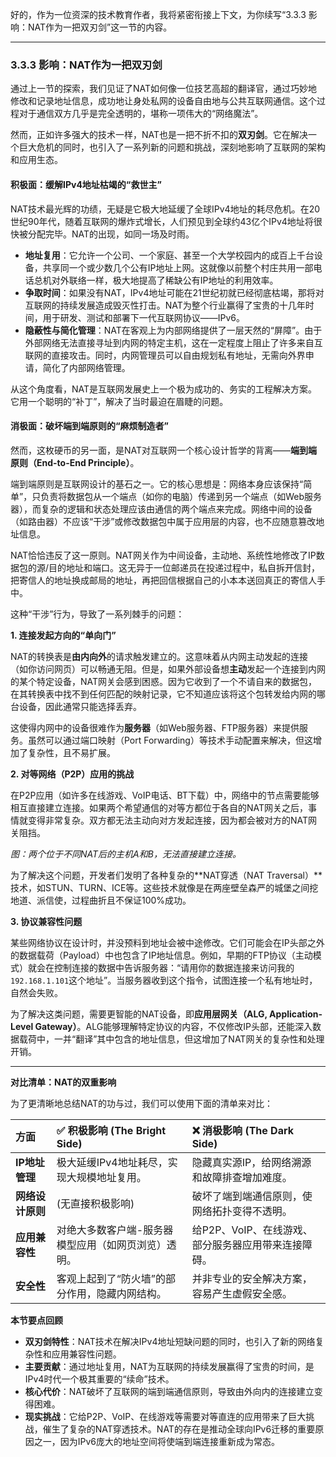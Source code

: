 好的，作为一位资深的技术教育作者，我将紧密衔接上下文，为你续写“3.3.3 影响：NAT作为一把双刃剑”这一节的内容。

---

### 3.3.3 影响：NAT作为一把双刃剑

通过上一节的探索，我们见证了NAT如何像一位技艺高超的翻译官，通过巧妙地修改和记录地址信息，成功地让身处私网的设备自由地与公共互联网通信。这个过程对于通信双方几乎是完全透明的，堪称一项伟大的“网络魔法”。

然而，正如许多强大的技术一样，NAT也是一把不折不扣的**双刃剑**。它在解决一个巨大危机的同时，也引入了一系列新的问题和挑战，深刻地影响了互联网的架构和应用生态。

#### 积极面：缓解IPv4地址枯竭的“救世主”

NAT技术最光辉的功绩，无疑是它极大地延缓了全球IPv4地址的耗尽危机。在20世纪90年代，随着互联网的爆炸式增长，人们预见到全球约43亿个IPv4地址将很快被分配完毕。NAT的出现，如同一场及时雨。

*   **地址复用**：它允许一个公司、一个家庭、甚至一个大学校园内的成百上千台设备，共享同一个或少数几个公有IP地址上网。这就像以前整个村庄共用一部电话总机对外联络一样，极大地提高了稀缺公有IP地址的利用效率。
*   **争取时间**：如果没有NAT，IPv4地址可能在21世纪初就已经彻底枯竭，那将对互联网的持续发展造成毁灭性打击。NAT为整个行业赢得了宝贵的十几年时间，用于研发、测试和部署下一代互联网协议——IPv6。
*   **隐蔽性与简化管理**：NAT在客观上为内部网络提供了一层天然的“屏障”。由于外部网络无法直接寻址到内网的特定主机，这在一定程度上阻止了许多来自互联网的直接攻击。同时，内网管理员可以自由规划私有地址，无需向外界申请，简化了内部网络管理。

从这个角度看，NAT是互联网发展史上一个极为成功的、务实的工程解决方案。它用一个聪明的“补丁”，解决了当时最迫在眉睫的问题。

#### 消极面：破坏端到端原则的“麻烦制造者”

然而，这枚硬币的另一面，是NAT对互联网一个核心设计哲学的背离——**端到端原则（End-to-End Principle）**。

端到端原则是互联网设计的基石之一。它的核心思想是：网络本身应该保持“简单”，只负责将数据包从一个端点（如你的电脑）传递到另一个端点（如Web服务器），而复杂的逻辑和状态处理应该由通信的两个端点来完成。网络中间的设备（如路由器）不应该“干涉”或修改数据包中属于应用层的内容，也不应随意篡改地址信息。

NAT恰恰违反了这一原则。NAT网关作为中间设备，主动地、系统性地修改了IP数据包的源/目的地址和端口。这无异于一位邮递员在投递过程中，私自拆开信封，把寄信人的地址换成邮局的地址，再把回信根据自己的小本本送回真正的寄信人手中。

这种“干涉”行为，导致了一系列棘手的问题：

**1. 连接发起方向的“单向门”**

NAT的转换表是**由内向外**的请求触发建立的。这意味着从内网主动发起的连接（如你访问网页）可以畅通无阻。但是，如果外部设备想**主动**发起一个连接到内网的某个特定设备，NAT网关会感到困惑。因为它收到了一个不请自来的数据包，在其转换表中找不到任何匹配的映射记录，它不知道应该将这个包转发给内网的哪台设备，因此通常只能选择丢弃。

这使得内网中的设备很难作为**服务器**（如Web服务器、FTP服务器）来提供服务。虽然可以通过端口映射（Port Forwarding）等技术手动配置来解决，但这增加了复杂性，且不易扩展。

**2. 对等网络（P2P）应用的挑战**

在P2P应用（如许多在线游戏、VoIP电话、BT下载）中，网络中的节点需要能够相互直接建立连接。如果两个希望通信的对等方都位于各自的NAT网关之后，事情就变得非常复杂。双方都无法主动向对方发起连接，因为都会被对方的NAT网关阻挡。



*图：两个位于不同NAT后的主机A和B，无法直接建立连接。*

为了解决这个问题，开发者们发明了各种复杂的**NAT穿透（NAT Traversal）**技术，如STUN、TURN、ICE等。这些技术就像是在两座壁垒森严的城堡之间挖地道、派信使，过程曲折且不保证100%成功。

**3. 协议兼容性问题**

某些网络协议在设计时，并没预料到地址会被中途修改。它们可能会在IP头部之外的数据载荷（Payload）中也包含了IP地址信息。例如，早期的FTP协议（主动模式）就会在控制连接的数据中告诉服务器：“请用你的数据连接来访问我的`192.168.1.101`这个地址”。当服务器收到这个指令，试图连接一个私有地址时，自然会失败。

为了解决这类问题，需要更智能的NAT设备，即**应用层网关（ALG, Application-Level Gateway）**。ALG能够理解特定协议的内容，不仅修改IP头部，还能深入数据载荷中，一并“翻译”其中包含的地址信息，但这增加了NAT网关的复杂性和处理开销。

---

**对比清单：NAT的双重影响**

为了更清晰地总结NAT的功与过，我们可以使用下面的清单来对比：

| 方面 | ✅ 积极影响 (The Bright Side) | ❌ 消极影响 (The Dark Side) |
| :--- | :--- | :--- |
| **IP地址管理** | 极大延缓IPv4地址耗尽，实现大规模地址复用。 | 隐藏真实源IP，给网络溯源和故障排查增加难度。 |
| **网络设计原则** | (无直接积极影响) | 破坏了端到端通信原则，使网络拓扑变得不透明。 |
| **应用兼容性** | 对绝大多数客户端-服务器模型应用（如网页浏览）透明。 | 给P2P、VoIP、在线游戏、部分服务器应用带来连接障碍。 |
| **安全性** | 客观上起到了“防火墙”的部分作用，隐藏内网结构。 | 并非专业的安全解决方案，容易产生虚假安全感。 |

**本节要点回顾**

*   **双刃剑特性**：NAT技术在解决IPv4地址短缺问题的同时，也引入了新的网络复杂性和应用兼容性问题。
*   **主要贡献**：通过地址复用，NAT为互联网的持续发展赢得了宝贵的时间，是IPv4时代一个极其重要的“续命”技术。
*   **核心代价**：NAT破坏了互联网的端到端通信原则，导致由外向内的连接建立变得困难。
*   **现实挑战**：它给P2P、VoIP、在线游戏等需要对等直连的应用带来了巨大挑战，催生了复杂的NAT穿透技术。NAT的存在是推动全球向IPv6迁移的重要原因之一，因为IPv6庞大的地址空间将使端到端连接重新成为常态。